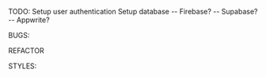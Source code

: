 TODO:
Setup user authentication
Setup database
-- Firebase?
-- Supabase?
-- Appwrite?

BUGS:

REFACTOR

STYLES:
